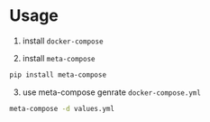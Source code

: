 

# Usage

1. install `docker-compose`

2. install `meta-compose`

```bash
pip install meta-compose
```

3. use meta-compose genrate `docker-compose.yml`

```bash
meta-compose -d values.yml
```

